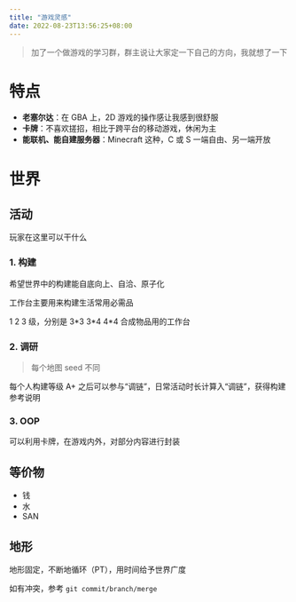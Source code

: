 ```yaml
---
title: "游戏灵感"
date: 2022-08-23T13:56:25+08:00
---
```


> 加了一个做游戏的学习群，群主说让大家定一下自己的方向，我就想了一下

# 特点

- **老塞尔达**：在 GBA 上，2D 游戏的操作感让我感到很舒服
- **卡牌**：不喜欢搓招，相比于跨平台的移动游戏，休闲为主
- **能联机、能自建服务器**：Minecraft 这种，C 或 S 一端自由、另一端开放

# 世界

## 活动

玩家在这里可以干什么

### 1. 构建

希望世界中的构建能自底向上、自洽、原子化

工作台主要用来构建生活常用必需品

1 2 3 级，分别是 3\*3 3\*4 4\*4 合成物品用的工作台

### 2. 调研

> 每个地图 seed 不同

每个人构建等级 A+ 之后可以参与“调链”，日常活动时长计算入“调链”，获得构建参考说明

### 3. OOP

可以利用卡牌，在游戏内外，对部分内容进行封装

## 等价物

- 钱
- 水
- SAN

## 地形

地形固定，不断地循环（PT），用时间给予世界广度

如有冲突，参考 `git commit/branch/merge`
